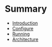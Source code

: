 # Summary

* [Introduction](README.md)
* [Configure](configure/README.md)
* [Running](running/README.md)
* [Architecture](architecture/README.md)

